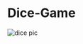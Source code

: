 # Dice-Game

![dice pic](https://user-images.githubusercontent.com/74858612/121756071-c9f03080-cacd-11eb-93bd-b22c6720cf41.PNG)
